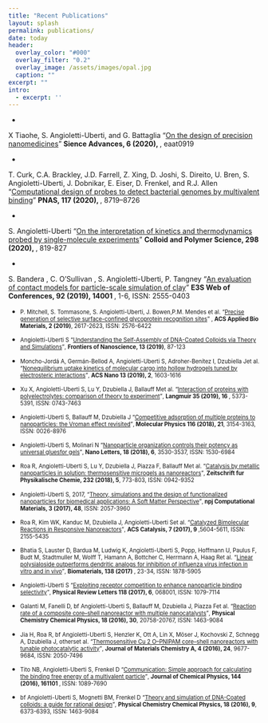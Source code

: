 ```yaml
---
title: "Recent Publications"
layout: splash
permalink: publications/
date: today
header:
  overlay_color: "#000"
  overlay_filter: "0.2"
  overlay_image: /assets/images/opal.jpg
  caption: ""
excerpt: ""
intro: 
  - excerpt: ''
---
```


* <p style="font-size:80%">
 X Tiaohe, S. Angioletti-Uberti, and G. Battaglia <q><a href="https://www.pnas.org/content/117/16/8719">On the design of precision nanomedicines</a></q> <strong> Sience Advances, 6 (2020),  </strong>, eaat0919
* <p style="font-size:80%">
 T. Curk, C.A. Brackley, J.D. Farrell, Z. Xing, D. Joshi, S. Direito, U. Bren, S. Angioletti-Uberti, J. Dobnikar, E. Eiser, D. Frenkel, and R.J. Allen <q><a href="https://www.pnas.org/content/117/16/8719">Computational design of probes to detect bacterial genomes by multivalent binding</a></q> <strong> PNAS, 117 (2020),  </strong>, 8719–8726
* <p style="font-size:80%">
 S. Angioletti-Uberti <q><a href="http://dx.doi.org/10.1007/s00396-020-04662-z">On the interpretation of kinetics and thermodynamics probed by single-molecule experiments</a></q> <strong> Colloid and Polymer Science, 298 (2020),  </strong>, 819-827
* <p style="font-size:80%">
 S. Bandera , C. O’Sullivan , S. Angioletti-Uberti, P. Tangney <q><a href="https://www.e3s-conferences.org/articles/e3sconf/abs/2019/18/e3sconf_isg2019_14001/e3sconf_isg2019_14001.html">An evaluation of contact models for particle-scale simulation of clay</a></q> <strong> E3S Web of Conferences, 92 (2019), 14001 </strong>, 1-6, ISSN: 2555-0403
* <p style="font-size:80%"> P. Mitchell, S. Tommasone, S. Angioletti-Uberti, J. Bowen,P.M. Mendes et al.  <q><a href="https://pubs.acs.org/doi/10.1021/acsabm.9b00289">Precise generation of selective surface-confined glycoprotein recognition sites</a></q>  , <strong>ACS Applied Bio Materials, 2 (2019)</strong>, 2617-2623, ISSN: 2576-6422
* <p style="font-size:80%"> Angioletti-Uberti S <q><a href="https://www.sciencedirect.com/science/article/pii/B9780081023020000055">Understanding the Self-Assembly of DNA-Coated Colloids via Theory and Simulations</a></q>, <strong>Frontiers of Nanoscience, 13 (2019)</strong>, 87-123
* <p style="font-size:80%"> Moncho-Jordá A, Germán-Bellod A, Angioletti-Uberti S, Adroher-Benítez I, Dzubiella Jet al. <q><a href="https://pubs.acs.org/doi/10.1021/acsnano.8b07609">Nonequilibrium uptake kinetics of molecular cargo into hollow hydrogels tuned by electrosteric interactions</a></q>, <strong>ACS Nano 13 (2019), 2</strong>, 1603-1616
* <p style="font-size:80%"> Xu X, Angioletti-Uberti S, Lu Y, Dzubiella J, Ballauff Met al. <q><a href="https://www.ncbi.nlm.nih.gov/pubmed/30095921">Interaction of proteins with polyelectrolytes: comparison of theory to experiment</a></q>, <strong>Langmuir 35 (2019), 16 </strong>, 5373-5391, ISSN: 0743-7463
* <p style="font-size:80%"> Angioletti-Uberti S, Ballauff M, Dzubiella J <q><a href="https://www.tandfonline.com/doi/abs/10.1080/00268976.2018.1467056">Competitive adsorption of multiple proteins to nanoparticles: the Vroman effect revisited</a></q>,<strong> Molecular Physics 116 (2018), 21</strong>, 3154-3163, ISSN: 0026-8976
* <p style="font-size:80%"> Angioletti-Uberti S, Molinari N <q><a href="https://pubs.acs.org/doi/abs/10.1021/acs.nanolett.8b00586">Nanoparticle organization controls their potency as universal gluesfor gels</a></q>,<strong> Nano Letters, 18 (2018), 6</strong>, 3530-3537, ISSN: 1530-6984
* <p style="font-size:80%"> Roa R, Angioletti-Uberti S, Lu Y, Dzubiella J, Piazza F, Ballauff Met al. <q><a href="https://arxiv.org/abs/1802.02335">Catalysis by metallic nanoparticles in solution: thermosensitive microgels as nanoreactors</a></q>,<strong> Zeitschrift fur Physikalische Chemie, 232 (2018), 5</strong>, 773-803, ISSN: 0942-9352
* <p style="font-size:80%"> Angioletti-Uberti S, 2017, <q><a href="https://www.nature.com/articles/s41524-017-0050-y">Theory, simulations and the design of functionalized nanoparticles for biomedical applications: A Soft Matter Perspective</a></q>,<strong> npj Computational Materials, 3 (2017), 48</strong>, ISSN: 2057-3960 
* <p style="font-size:80%"> Roa R, Kim WK, Kanduc M, Dzubiella J, Angioletti-Uberti Set al. <q><a href="https://pubs.acs.org/doi/10.1021/acscatal.7b01701">Catalyzed Bimolecular Reactions in Responsive Nanoreactors</a></q>, <strong>ACS Catalysis, 7 (2017), 9 </strong>,5604-5611, ISSN: 2155-5435
* <p style="font-size:80%"> Bhatia S, Lauster D, Bardua M, Ludwig K, Angioletti-Uberti S, Popp, Hoffmann U, Paulus F, Budt M, Stadtmuller M, Wolff T, Hamann A, Bottcher C, Herrmann A, Haag Ret al. <q><a href="https://www.ncbi.nlm.nih.gov/pubmed/28550754">Linear polysialoside outperforms dendritic analogs for inhibition of influenza virus infection in vitro and in vivo</a></q>, <strong> Biomaterials, 138 (2017) </strong>, 23-34, ISSN: 1878-5905
* <p style="font-size:80%"> Angioletti-Uberti S <q><a href="https://www.ncbi.nlm.nih.gov/pubmed/28234514">Exploiting receptor competition to enhance nanoparticle binding selectivity</a></q>, <strong>Physical Review Letters 118 (2017), 6</strong>, 068001, ISSN: 1079-7114
* <p style="font-size:80%"> Galanti M, Fanelli D, bf Angioletti-Uberti S, Ballauff M, Dzubiella J, Piazza Fet al. <q><a href="https://pubs.rsc.org/en/content/articlelanding/2016/cp/c6cp01179a#!divAbstract">Reaction rate of a composite core–shell nanoreactor with multiple nanocatalysts</a></q>, <strong>Physical Chemistry Chemical Physics, 18 (2016), 30</strong>, 20758-20767, ISSN: 1463-9084
* <p style="font-size:80%"> Jia H, Roa R, bf Angioletti-Uberti S, Henzler K, Ott A, Lin X, Möser J, Kochovski Z, Schnegg A, Dzubiella J, otherset al. <q><a href="https://pubs.rsc.org/en/content/articlelanding/2016/ta/c6ta03528k#!divAbstract">Thermosensitive Cu 2 O–PNIPAM core–shell nanoreactors with tunable photocatalytic activity</a></q>, <strong>Journal of Materials Chemistry A, 4 (2016), 24</strong>, 9677-9684, ISSN: 2050-7496
* <p style="font-size:80%"> Tito NB, Angioletti-Uberti S, Frenkel D <q><a href="https://aip.scitation.org/doi/10.1063/1.4948257">Communication: Simple approach for calculating the binding free energy of a multivalent particle</a></q>, <strong>Journal of Chemical Physics, 144 (2016), 161101 </strong>, ISSN: 1089-7690
* <p style="font-size:80%"> bf Angioletti-Uberti S, Mognetti BM, Frenkel D <q><a href="https://pubs.rsc.org/en/content/articlelanding/2016/cp/c5cp06981e#!divAbstract">Theory and simulation of DNA-Coated colloids: a guide for rational design</a></q>, <strong>Physical Chemistry Chemical Physics, 18 (2016), 9</strong>, 6373-6393, ISSN: 1463-9084




